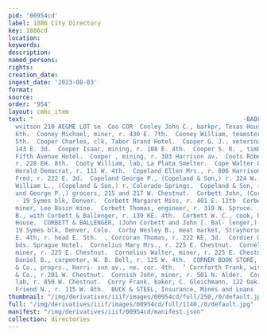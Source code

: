```yaml
---
pid: '00954cd'
label: 1886 City Directory
key: 1886cd
location: 
keywords: 
description: 
named_persons: 
rights: 
creation_date: 
ingest_date: '2023-08-03'
format: 
source: 
order: '954'
layout: cmhc_item
text: "                                                           -BABCOCK THE HATTER,
  wvitson 210 AEGME LOT se  Coo COR  Cooley John C., barkpr, Texas House, r. 121 W.
  6th.  Cooney Michael, miner, r. 430 E. 7th.  Cooney William, teamster, r. 419 E.
  5th.  Cooper Charles, clk, Tabor Grand Hotel.  Cooper G. J., veterinary surgeon,
  143 E. 3d.  Cooper Isaac, mining, r. 108 E. 4th.  Cooper S. R. , timberman, bds.
  Fifth Avenue Hotel.  Cooper , mining, r. 303 Harrison av.  Coots Robert, engineer,
  r. 228 EH. 8th.  Cooty William, lab, La Plata Smelter.  Cope Walter 8., printer,
  Herald Democrat, r. 111 W. 4th.  Copeland Ellen Mrs., r. 806 Harrison av.  Copeland
  Fred, r. 222 E. 3d.  Copeland George P., (Copeland & Son,) r. 324 W. 3d.  Copeland
  William L., (Copeland & Son,) r. Colorado Springs.  Copeland & Son, (William L.
  and George P.,) grocers, 215 and 217 W. Chestnut.  Corbett John, (Corbett & Ballenger,)
  - 19 Symes blk, Denver.  Corbett Margaret Miss, r. 401 E. 11th  Corbett Patrick,
  miner, Lee Basin mine.  Corbett Thomas, engineer, r. 319 N. Spruce.  Corbett Thomas
  B., with Corbett & Ballenger, r. 139 KE. 4th.  Corbett W. C., cook, bds, Washington
  House.  CORBETT & BALLENGER, (John Corbett and John [. Bal- lenger,) directory publishers,
  19 Symes blk, Denver, Colo.  Corby Wesley B., meat market, Strayhorse rd, head of
  E. 4th, r. head E. 5th.  , Corcoran Thomas, r. 222 KE. 3d.  Cordier George, miner,
  bds. Sprague Hotel.  Cornelius Mary Mrs., r. 225 E. Chestnut.  Cornelius Oscar,
  miner, r. 225 E. Chestnut.  Cornelius Walter, miner, r. 225 E. Chestnut.  Cornell
  Daniel B., carpenter, W. B. Bell, r. 125 W. 4th.  CORNER BOOK STORE, H. L. Nowland
  & Co., proprs., Harri- son av., ne. cor. 4th.  ’ Cornforth Frank, with W. J. Malkin
  & Co., r.201 W. Chestnut.  Cornish John, miner, r. 501 N. Alder.  Corrigan Patrick,
  lab, r. 850 W. Chestnut.  Corry Frank, baker, C. Gleichmann, 122 Oak.  . Corser
  Friend N., r. 115 W. 8th.  BUCK & STEEL, Insurance, Mines and Loans             "
thumbnail: "/img/derivatives/iiif/images/00954cd/full/250,/0/default.jpg"
full: "/img/derivatives/iiif/images/00954cd/full/1140,/0/default.jpg"
manifest: "/img/derivatives/iiif/00954cd/manifest.json"
collection: directories
---
```

